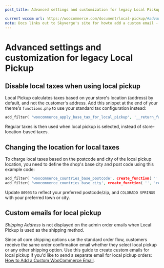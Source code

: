 ```yaml
---
post_title: Advanced settings and customization for legacy Local Pickup

current wccom url: https://woocommerce.com/document/local-pickup/#advanced-settings-customization
note: Docs links out to Skyverge's site for howto add a custom email - do we have our own alternative?
---
```


# Advanced settings and customization for legacy Local Pickup

## Disable local taxes when using local pickup

Local Pickup calculates taxes based on your store's location (address) by default, and not the customer's address. Add this snippet at the end of your theme's `functions.php` to use your standard tax configuration instead:

```php
add_filter( 'woocommerce_apply_base_tax_for_local_pickup', '__return_false' );
```

Regular taxes is then used when local pickup is selected, instead of store-location-based taxes. 

## Changing the location for local taxes

To charge local taxes based on the postcode and city of the local pickup location, you need to define the shop's base city and post code using this example code:

```php
add_filter( 'woocommerce_countries_base_postcode', create_function( '', 'return "80903";' ) );
add_filter( 'woocommerce_countries_base_city', create_function( '', 'return "COLORADO SPRINGS";' ) );
```

Update `80903` to reflect your preferred postcode/zip, and `COLORADO SPRINGS` with your preferred town or city.

## Custom emails for local pickup

_Shipping Address_ is not displayed on the admin order emails when Local Pickup is used as the shipping method.

Since all core shipping options use the standard order flow, customers receive the same order confirmation email whether they select local pickup or any other shipping option. 
Use this guide to create custom emails for local pickup if you'd like to send a separate email for local pickup orders: [How to Add a Custom WooCommerce Email](https://www.skyverge.com/blog/how-to-add-a-custom-woocommerce-email/).

